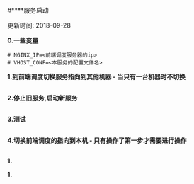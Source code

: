 #****服务启动

更新时间: 2018-09-28

**0.一些变量**
```
# NGINX_IP=<前端调度服务器的ip>
# VHOST_CONF=<本服务的配置文件名>
```

**1.到前端调度切换服务指向到其他机器 - 当只有一台机器时不切换**
```

```


**2.停止旧服务,启动新服务**
```

```

**3.测试**
```

```

**4.切换前端调度的指向到本机 - 只有操作了第一步才需要进行操作**
```

```

**1.**

**1.**
